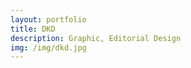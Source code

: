```yaml
---
layout: portfolio
title: DKD
description: Graphic, Editorial Design
img: /img/dkd.jpg
---
```

<div class="img_row">
	<img class="col three" src="{{ site.baseurl }}/img/dkd/01.jpg" alt="" title="dkd01"/>
</div>

<br/>

<div class="img_row">
	<img class="col three" src="{{ site.baseurl }}/img/dkd/02.jpg" alt="" title="dkd02"/>
</div>

<br/>

<div class="img_row">
	<img class="col three" src="{{ site.baseurl }}/img/dkd/03.jpg" alt="" title="dkd03"/>
</div>

<br/><br/><br/><br/><br/><br/><br/>


